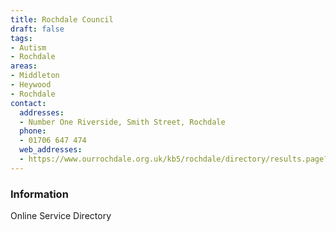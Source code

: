 ```yaml
---
title: Rochdale Council
draft: false
tags:
- Autism
- Rochdale
areas:
- Middleton
- Heywood
- Rochdale
contact:
  addresses:
  - Number One Riverside, Smith Street, Rochdale
  phone:
  - 01706 647 474
  web_addresses:
  - https://www.ourrochdale.org.uk/kb5/rochdale/directory/results.page?qt=autism&term=&sorttype=relevance
---
```


### Information
Online Service Directory

